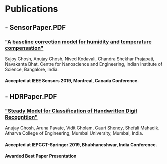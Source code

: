 # Publications

## - SensorPaper.PDF

### ["A baseline correction model for humidity and temperature compensation"](https://ieeexplore.ieee.org/document/8956920)

Sujoy Ghosh, Anujay Ghosh, Nived Kodavali, Chandra Shekhar Prajapati, Navakanta Bhat.
Centre for Nanoscience and Engineering,
Indian Institute of Science, Bangalore, India.
#### Accepted at IEEE Sensors 2019, Montreal, Canada Conference.

## - HDRPaper.PDF

### ["Steady Model for Classification of Handwritten Digit Recognition"](https://link.springer.com/chapter/10.1007/978-981-15-2305-2_32)

Anujay Ghosh, Aruna Pavate, Vidit Gholam, Gauri Shenoy, Shefali Mahadik.
Atharva College of Engineering,
Mumbai University, Mumbai, India.
#### Accepted at IEPCCT-Springer 2019, Bhubhaneshwar, India Conference.
#### Awarded Best Paper Presentation
